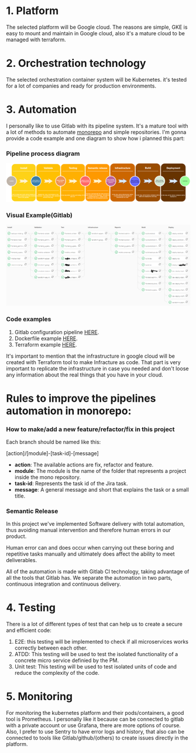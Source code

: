 # 1. Platform
The selected platform will be Google cloud. The reasons are simple, GKE is easy to mount and maintain in Google cloud, also it's a mature cloud to be managed with terraform.
# 2. Orchestration technology
The selected orchestration container system will be Kubernetes. it's tested for a lot of companies and  ready for production environments.
# 3. Automation
I personally like to use Gitlab with its pipeline system. It's a mature tool with a lot of methods to automate [monorepo](https://en.wikipedia.org/wiki/Monorepo) and simple repositories. I'm gonna provide a code example and one diagram to show how i planned this part: 
### Pipeline process diagram
![Alt Pipelines process](Pipelines.png?raw=true "Pipelines process")
### Visual Example(Gitlab)
![Alt Real example](Real_example.png?raw=true "Real example")
### Code examples
  1. Gitlab configuration pipeline [HERE](.gitlab-ci.yml).
  1. Dockerfile example [HERE](Dockerfile).
  1. Terraform example [HERE](terraform.tf).

It's important to mention that the infrastructure in google cloud will be created with Terraform tool to make Infracture as code. That part is very important to replicate the infrastructure in case you needed and don't loose any information about the real things that you have in your cloud. 

# Rules to improve the pipelines automation in monorepo:

### How to make/add a new feature/refactor/fix in this project
Each branch should be named like this:

[action]/[module]-[task-id]-[message]

+ **action**: The available actions are fix, refactor and feature.
+ **module**: The module is the name of the folder that represents a project inside the mono repository.
+ **task-id**: Represents the task id of the Jira task.
+ **message**: A general message and short that explains the task or a small title.

### Semantic Release

In this project we've implemented Software delivery with total automation, thus avoiding manual intervention and therefore human errors in our product.

Human error can and does occur when carrying out these boring and repetitive tasks manually
and ultimately does affect the ability to meet deliverables.

All of the automation is made with Gitlab CI technology, taking advantage of all the tools that Gitlab has.
We separate the automation in two parts, continuous integration and continuous delivery.

# 4. Testing
There is a lot of different types of test that can help us to create a secure and efficient code:
  1. E2E: this testing will be implemented to check if all microservices works correctly between each other.
  1. ATDD: This testing will be used to test the isolated functionality of a concrete micro service definied by the PM.
  1. Unit test: This testing will be used to test isolated units of code and reduce the complexity of the code.

# 5. Monitoring
For monitoring the kubernetes platform and their pods/containers, a good tool is Prometheus. I personally like it because can be connected to gitlab with a private account or use Grafana, there are more options of course. Also, I prefer to use Sentry to have error logs and history, that also can be connected to tools like Gitlab/github/(others) to create issues directly in the platform.

